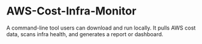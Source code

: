 # AWS-Cost-Infra-Monitor
A command-line tool users can download and run locally. It pulls AWS cost data, scans infra health, and generates a report or dashboard.
